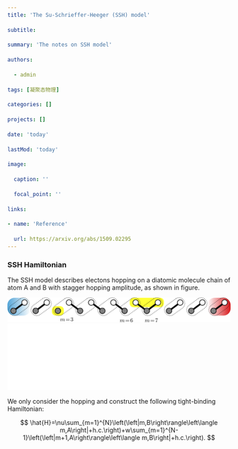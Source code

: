 ```yaml
---
title: 'The Su-Schrieffer-Heeger (SSH) model'

subtitle: 

summary: 'The notes on SSH model'

authors:

  - admin

tags: [凝聚态物理]

categories: []

projects: []

date: 'today'

lastMod: 'today'

image:

  caption: ''

  focal_point: ''

links: 

- name: 'Reference'

  url: https://arxiv.org/abs/1509.02295
---
```

### SSH Hamiltonian

The SSH model describes electons hopping on a diatomic molecule chain of atom A and B with stagger hopping amplitude, as shown in figure.

![1706172420016](image/ssh_model/1706172420016.png)![1706172389257](image/ssh_model/1706172389257.pdf)

We only consider the hopping and construct the following tight-binding Hamiltonian:

$$
\hat{H}=\nu\sum_{m=1}^{N}\left(\left|m,B\right\rangle\left\langle m,A\right|+h.c.\right)+w\sum_{m=1}^{N-1}\left(\left|m+1,A\right\rangle\left\langle m,B\right|+h.c.\right).
$$
